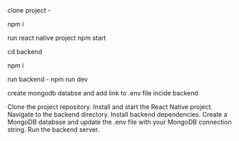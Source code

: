 <p>clone project - </p>
<p>npm i</p>
<p>run react native project npm start</p>
<p>cd backend</p>
<p>npm i</p>
<p>run backend - npm run dev</p>
<p>create mongodb databse and add link to .env file incide backend</p>

<p>
Clone the project repository.
Install and start the React Native project.
Navigate to the backend directory.
Install backend dependencies.
Create a MongoDB database and update the .env file with your MongoDB connection string.
Run the backend server.</p>
